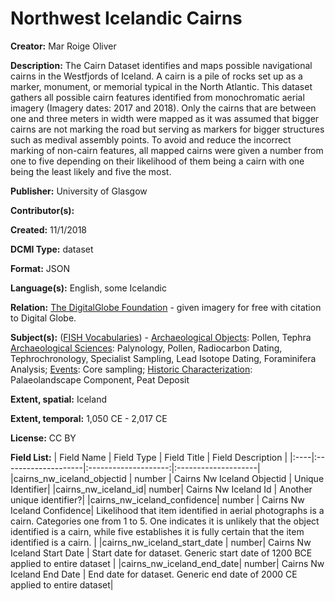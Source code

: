 ﻿# Northwest Icelandic Cairns
**Creator:** Mar Roige Oliver

**Description:** The Cairn Dataset identifies and maps possible navigational cairns in the Westfjords of Iceland. A cairn is a pile of rocks set up as a marker, monument, or memorial typical in the North Atlantic. This dataset gathers all possible cairn features identified from monochromatic aerial imagery (Imagery dates: 2017 and 2018). Only the cairns that are between one and three meters in width were mapped as it was assumed that bigger cairns are not marking the road but serving as markers for bigger structures such as medival assembly points. To avoid and reduce the incorrect marking of non-cairn features, all mapped cairns were given a number from one to five depending on their likelihood of them being a cairn with one being the least likely and five the most.

**Publisher:** University of Glasgow

**Contributor(s):** 

**Created:** 11/1/2018

**DCMI Type:** dataset

**Format:** JSON

**Language(s):** English, some Icelandic

**Relation:** [The DigitalGlobe Foundation](https://discover.digitalglobe.com/) - given imagery for free with citation to Digital Globe.

**Subject(s):** ([FISH Vocabularies](http://www.heritage-standards.org.uk/fish-vocabularies/)) - 
[Archaeological Objects](http://www.heritage-standards.org.uk/wp-content/uploads/2020/02/ObjType_class.pdf): Pollen, Tephra
[Archaeological Sciences](http://www.heritage-standards.org.uk/wp-content/uploads/2020/02/ArchSci_class.pdf): Palynology, Pollen, Radiocarbon Dating, Tephrochronology, Specialist Sampling, Lead Isotope Dating, Foraminifera Analysis;
[Events](http://www.heritage-standards.org.uk/wp-content/uploads/2020/02/Event_class.pdf):  Core sampling;
[Historic Characterization](http://www.heritage-standards.org.uk/wp-content/uploads/2020/02/HistoricCharacter_class.pdf): Palaeolandscape Component, Peat Deposit

**Extent, spatial:** Iceland

**Extent, temporal:** 1,050 CE - 2,017 CE

**License:** CC BY

**Field List:**
| Field Name	| Field Type	| Field Title	| Field Description	|
|:----|:--------------------|:--------------------:|:--------------------|
|cairns_nw_iceland_objectid | number | Cairns Nw Iceland Objectid | Unique Identifier|
|cairns_nw_iceland_id| number| Cairns Nw Iceland Id | Another unique identifier?|
|cairns_nw_iceland_confidence| number | Cairns Nw Iceland Confidence| Likelihood that item identified in aerial photographs is a cairn. Categories one from 1 to 5. One indicates it is unlikely that the object identified is a cairn, while five establishes it is fully certain that the item identified is a cairn. |
|cairns_nw_iceland_start_date | number| Cairns Nw Iceland Start Date | Start date for dataset. Generic start date of 1200 BCE applied to entire dataset |
|cairns_nw_iceland_end_date| number| Cairns Nw Iceland End Date | End date for dataset. Generic end date of 2000 CE applied to entire dataset|

